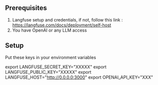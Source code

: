 ## Prerequisites
1. Langfuse setup and credentials, if not, follow this link : https://langfuse.com/docs/deployment/self-host
3. You have OpenAI or any LLM access

## Setup 
Put these keys in your environment variables 

export LANGFUSE_SECRET_KEY="XXXXX"
export LANGFUSE_PUBLIC_KEY="XXXXX"
export LANGFUSE_HOST="http://0.0.0.0:3000"
export OPENAI_API_KEY="XXX"
